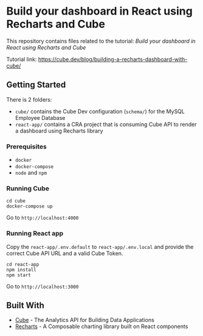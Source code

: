 # Build your dashboard in React using Recharts and Cube

This repository contains files related to the tutorial: _Build your dashboard in React using Recharts and Cube_

Tutorial link: https://cube.dev/blog/building-a-recharts-dashboard-with-cube/

## Getting Started

There is 2 folders:

* `cube/` contains the Cube Dev configuration (`schema/`) for the MySQL Employee Database
* `react-app/` contains a CRA project that is consuming Cube API to render a dashboard using Recharts library

### Prerequisites

* `docker`
* `docker-compose`
* `node` and `npm`

### Running Cube

```
cd cube
docker-compose up
```

Go to `http://localhost:4000`

### Running React app

Copy the `react-app/.env.default` to `react-app/.env.local` and provide the correct Cube API URL and a valid Cube Token.

```
cd react-app
npm install
npm start
```

Go to `http://localhost:3000`


## Built With

* [Cube](https://cube.dev/) - The Analytics API for Building Data Applications
* [Recharts](https://recharts.org/en-US/) - A Composable charting library built on React components
